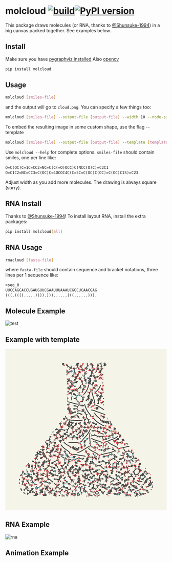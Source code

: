 # molcloud [![build](https://github.com/whitead/molcloud/actions/workflows/tests.yml/badge.svg)](https://whitead.github.io/molcloud/)[![PyPI version](https://badge.fury.io/py/molcloud.svg)](https://badge.fury.io/py/molcloud)

This package draws molecules (or RNA, thanks to [@Shunsuke-1994](https://github.com/Shunsuke-1994)) in a big canvas packed together. See examples below.

## Install

Make sure you have [pygraphviz installed](https://pygraphviz.github.io/documentation/stable/install.html)
Also [opencv](https://pypi.org/project/opencv-python/)

```sh
pip install molcloud
```

## Usage

```sh
molcloud [smiles-file]

```

and the output will go to `cloud.png`. You can specify a few things too:

```sh
molcloud [smiles-file] --output-file [output-file] --width 10 --node-size 25
```

To embed the resulting image in some custom shape, use the flag --template
```sh
molcloud [smiles-file] --output-file [output-file] --template [template-file]
```

Use `molcloud --help` for complete options. `smiles-file` should contain smiles, one per line like:

```plain
O=C(OC)C=1C=CC2=NC=C(C(=O)OCC)C(NCC(O)C)=C2C1
O=C1C2=NC=CC3=C(OC)C=4OCOC4C(C=5C=C(OC)C(OC)=C(OC)C15)=C23
```

Adjust width as you add more molecules. The drawing is always square (sorry).

## RNA Install

Thanks to [@Shunsuke-1994](https://github.com/Shunsuke-1994)! To install layout RNA, install the extra packages:

```sh
pip install molcloud[all]
```

## RNA Usage

```sh
rnacloud [fasta-file]
```

where `fasta-file` should contain sequence and bracket notations, three lines per 1 sequence like:
```
>seq_0
UUCCAGCACCUGAUGUUCGAAUUUAAAUCGGCUCAACGAG
(((.((((.....)))).)))......(((......))).
```

## Molecule Example

![test](https://user-images.githubusercontent.com/908389/176980703-bc814295-ee37-4c41-a31b-6b75bb420659.png)

## Example with template
![test_templ](tests/beaker.png)

## RNA Example

![rna](https://user-images.githubusercontent.com/908389/177061306-8caea628-12a4-4ccd-ae7d-ae240ba3adb1.png)


## Animation Example

